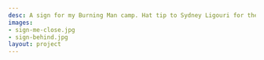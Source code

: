 ```yaml
---
desc: A sign for my Burning Man camp. Hat tip to Sydney Ligouri for the font.
images:
- sign-me-close.jpg
- sign-behind.jpg
layout: project
---
```

